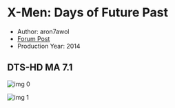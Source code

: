 # X-Men: Days of Future Past

* Author: aron7awol
* [Forum Post](https://www.avsforum.com/threads/bass-eq-for-filtered-movies.2995212/post-57838182)
* Production Year: 2014

## DTS-HD MA 7.1

![img 0](https://i.imgur.com/J1CRFZv.jpg)

![img 1](https://i.imgur.com/ILyjJPT.jpg)


